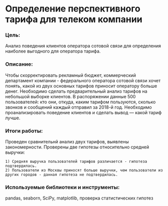 # Определение перспективного тарифа для телеком компании
### Цель:
Анализ поведения клиентов оператора сотовой связи для определения наиболее выгодного для оператора тарифа.

### Описание:
Чтобы скорректировать рекламный бюджет, коммерческий департамент компании - федерального оператора сотовой связи хочет понять, какой из двух основных тарифов приносит оператору больше денег.
Необходимо сделать предварительный анализ тарифов на небольшой выборке клиентов. В распоряжении данные 500 пользователей: кто они, откуда, каким тарифом пользуются, сколько звонков и сообщений каждый отправил за 2018-й год. Необходимо проанализировать поведение клиентов и сделать вывод — какой тариф лучше.

### Итоги работы:
Проведен сравнительнй анализ двух тарифов, выявлены закономерности. Проверены две гипотезы относительно средней выручки: 

    1) Средняя выручка пользователей тарифов различается - гипотеза подтвердилась.
    2) Пользователи из Москвы приносят больше выручки, чем пользователи из других городов - данная гипотеза не подтвердилась.

### Используемые библиотеки и инструменты:
pandas, seaborn, SciPy, matplotlib, проверка статистических гипотез

